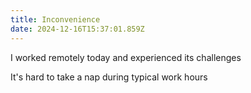 ```yaml
---
title: Inconvenience
date: 2024-12-16T15:37:01.859Z
---
```


I worked remotely today and experienced its challenges

It's hard to take a nap during typical work hours
